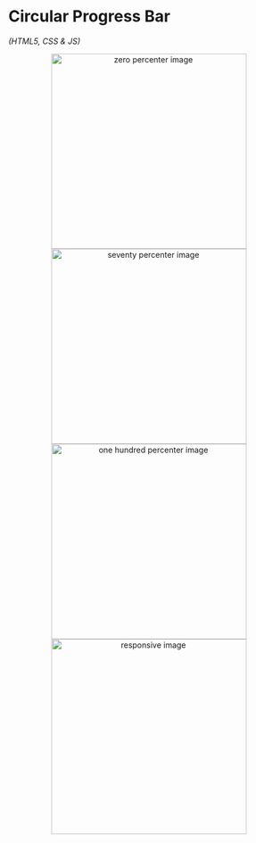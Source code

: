 # Circular Progress Bar
<i>(HTML5, CSS & JS)</i>

<p align="center">
    <img src"/img/00.png" width="350" alt="zero percenter image" />
    <img src"/img/75.png" width="350" alt="seventy percenter image" />
    <img src"/img/100.png" width="350" alt="one hundred percenter image" />
    <img src"/img/responsive.png" width="350" alt="responsive image" />
</p>